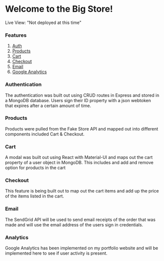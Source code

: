 # Welcome to the Big Store!

Live View: "Not deployed at this time"

### Features

1. <a href="/auth">Auth</a>
2. <a href="/products">Products</a>
3. <a href="/cart">Cart</a>
4. <a href="/checkout">Checkout</a>
5. <a href="/email">Email</a>
6. <a href="/email">Google Analytics</a>

### Authentication

The authentication was built out using CRUD routes in Express and stored in a MongoDB database. Users sign their ID property with a json webtoken that expires after a certain amount of time.

### Products

Products were pulled from the Fake Store API and mapped out into different components included Cart & Checkout.

### Cart

A modal was built out using React with Material-UI and maps out the cart property of a user object in MongoDB. This includes and add and remove option for products in the cart

### Checkout

This feature is being built out to map out the cart items and add up the price of the items listed in the cart.

### Email

The SendGrid API will be used to send email receipts of the order that was made and will use the email address of the users sign in credentials.

### Analytics

Google Analytics has been implemented on my portfolio website and will be implemented here to see if user activity is present.
